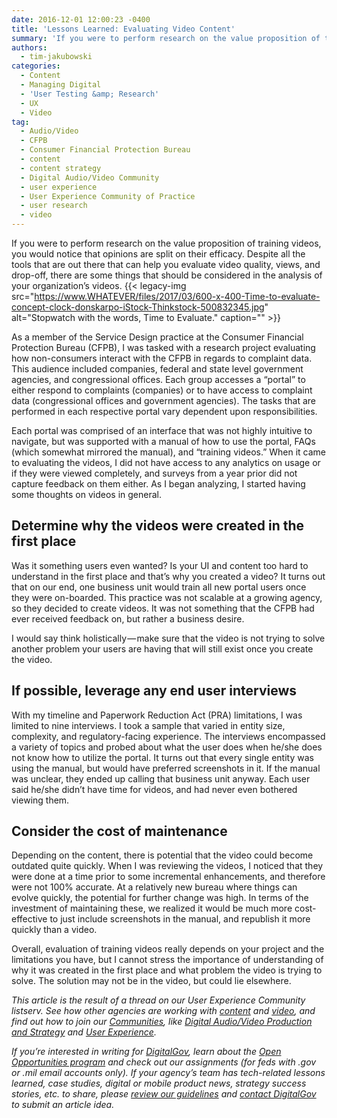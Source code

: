 ```yaml
---
date: 2016-12-01 12:00:23 -0400
title: 'Lessons Learned: Evaluating Video Content'
summary: 'If you were to perform research on the value proposition of training videos, you would notice that opinions are split on their efficacy. Despite all the tools that are out there that can help you evaluate video quality, views, and drop-off, there are some things that should be considered in the analysis of your organization&rsquo;s'
authors:
  - tim-jakubowski
categories:
  - Content
  - Managing Digital
  - 'User Testing &amp; Research'
  - UX
  - Video
tag:
  - Audio/Video
  - CFPB
  - Consumer Financial Protection Bureau
  - content
  - content strategy
  - Digital Audio/Video Community
  - user experience
  - User Experience Community of Practice
  - user research
  - video
---
```


If you were to perform research on the value proposition of training videos, you would notice that opinions are split on their efficacy. Despite all the tools that are out there that can help you evaluate video quality, views, and drop-off, there are some things that should be considered in the analysis of your organization’s videos. {{< legacy-img src="https://www.WHATEVER/files/2017/03/600-x-400-Time-to-evaluate-concept-clock-donskarpo-iStock-Thinkstock-500832345.jpg" alt="Stopwatch with the words, Time to Evaluate." caption="" >}} 

As a member of the Service Design practice at the Consumer Financial Protection Bureau (CFPB), I was tasked with a research project evaluating how non-consumers interact with the CFPB in regards to complaint data. This audience included companies, federal and state level government agencies, and congressional offices. Each group accesses a “portal” to either respond to complaints (companies) or to have access to complaint data (congressional offices and government agencies). The tasks that are performed in each respective portal vary dependent upon responsibilities.

Each portal was comprised of an interface that was not highly intuitive to navigate, but was supported with a manual of how to use the portal, FAQs (which somewhat mirrored the manual), and “training videos.” When it came to evaluating the videos, I did not have access to any analytics on usage or if they were viewed completely, and surveys from a year prior did not capture feedback on them either. As I began analyzing, I started having some thoughts on videos in general.

## Determine why the videos were created in the first place

Was it something users even wanted? Is your UI and content too hard to understand in the first place and that’s why you created a video? It turns out that on our end, one business unit would train all new portal users once they were on-boarded. This practice was not scalable at a growing agency, so they decided to create videos. It was not something that the CFPB had ever received feedback on, but rather a business desire.

I would say think holistically — make sure that the video is not trying to solve another problem your users are having that will still exist once you create the video.

## If possible, leverage any end user interviews

With my timeline and Paperwork Reduction Act (PRA) limitations, I was limited to nine interviews. I took a sample that varied in entity size, complexity, and regulatory-facing experience. The interviews encompassed a variety of topics and probed about what the user does when he/she does not know how to utilize the portal. It turns out that every single entity was using the manual, but would have preferred screenshots in it. If the manual was unclear, they ended up calling that business unit anyway. Each user said he/she didn’t have time for videos, and had never even bothered viewing them.

## Consider the cost of maintenance

Depending on the content, there is potential that the video could become outdated quite quickly. When I was reviewing the videos, I noticed that they were done at a time prior to some incremental enhancements, and therefore were not 100% accurate. At a relatively new bureau where things can evolve quickly, the potential for further change was high. In terms of the investment of maintaining these, we realized it would be much more cost-effective to just include screenshots in the manual, and republish it more quickly than a video.

Overall, evaluation of training videos really depends on your project and the limitations you have, but I cannot stress the importance of understanding of why it was created in the first place and what problem the video is trying to solve. The solution may not be in the video, but could lie elsewhere.

_This article is the result of a thread on our User Experience Community listserv. See how other agencies are working with [content](https://www.WHATEVER/category/content/) and [video](https://www.WHATEVER/category/content/video/), and find out how to join our [Communities](https://www.WHATEVER/communities/), like [Digital Audio/Video Production and Strategy](https://www.WHATEVER/communities/digital-audio-video-community-of-practice/) and [User Experience](https://www.WHATEVER/communities/federal-user-experience-community-of-practice/)._

_If you’re interested in writing for [DigitalGov](https://www.WHATEVER/), learn about the [Open Opportunities program](https://www.WHATEVER/join-digitalgov/open-opportunities-in-digitalgov/) and check out our assignments (for feds with .gov or .mil email accounts only). If your agency’s team has tech-related lessons learned, case studies, digital or mobile product news, strategy success stories, etc. to share, please [review our guidelines](https://www.WHATEVER/join-digitalgov/) and [contact DigitalGov](https://www.WHATEVER/contact-us/) to submit an article idea._